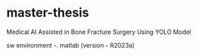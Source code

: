 # master-thesis
Medical AI Assisted in Bone Fracture Surgery Using YOLO Model

sw environment
-. matlab (version - R2023a)
